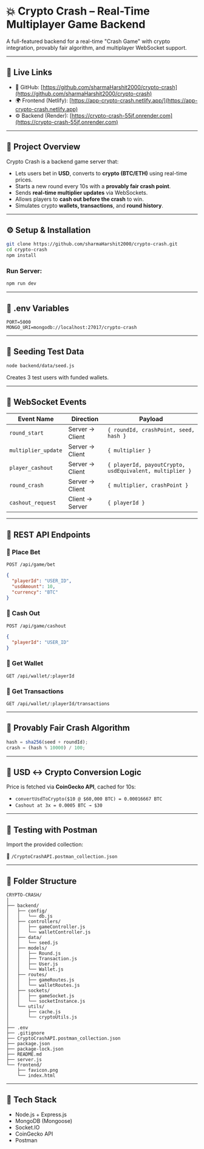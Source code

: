 # 💥 Crypto Crash – Real-Time Multiplayer Game Backend

A full-featured backend for a real-time "Crash Game" with crypto integration, provably fair algorithm, and multiplayer WebSocket support.

---

## 🔗 Live Links

- 🔗 GitHub: [https://github.com/sharmaHarshit2000/crypto-crash](https://github.com/sharmaHarshit2000/crypto-crash)
- 🌍 Frontend (Netlify): [https://app-crypto-crash.netlify.app/](https://app-crypto-crash.netlify.app)
- ⚙️ Backend (Render): [https://crypto-crash-55jf.onrender.com](https://crypto-crash-55jf.onrender.com)

---

## 🚀 Project Overview

Crypto Crash is a backend game server that:

- Lets users bet in **USD**, converts to **crypto (BTC/ETH)** using real-time prices.
- Starts a new round every 10s with a **provably fair crash point**.
- Sends **real-time multiplier updates** via WebSockets.
- Allows players to **cash out before the crash** to win.
- Simulates crypto **wallets, transactions**, and **round history**.

---

## ⚙️ Setup & Installation

```bash
git clone https://github.com/sharmaHarshit2000/crypto-crash.git
cd crypto-crash
npm install
```

### Run Server:

```bash
npm run dev
```

---

## 🔐 .env Variables

```
PORT=5000
MONGO_URI=mongodb://localhost:27017/crypto-crash
```

---

## 🔧 Seeding Test Data

```bash
node backend/data/seed.js
```

Creates 3 test users with funded wallets.

---

## 📡 WebSocket Events

| Event Name          | Direction       | Payload                                                 |
| ------------------- | --------------- | ------------------------------------------------------- |
| `round_start`       | Server → Client | `{ roundId, crashPoint, seed, hash }`                   |
| `multiplier_update` | Server → Client | `{ multiplier }`                                        |
| `player_cashout`    | Server → Client | `{ playerId, payoutCrypto, usdEquivalent, multiplier }` |
| `round_crash`       | Server → Client | `{ multiplier, crashPoint }`                            |
| `cashout_request`   | Client → Server | `{ playerId }`                                          |

---

## 🔌 REST API Endpoints

### 🎯 Place Bet

`POST /api/game/bet`

```json
{
  "playerId": "USER_ID",
  "usdAmount": 10,
  "currency": "BTC"
}
```

### 💸 Cash Out

`POST /api/game/cashout`

```json
{
  "playerId": "USER_ID"
}
```

### 👛 Get Wallet

`GET /api/wallet/:playerId`

### 📜 Get Transactions

`GET /api/wallet/:playerId/transactions`

---

## 🧠 Provably Fair Crash Algorithm

```js
hash = sha256(seed + roundId);
crash = (hash % 10000) / 100;
```

---

## 💱 USD ↔ Crypto Conversion Logic

Price is fetched via **CoinGecko API**, cached for 10s:

- `convertUsdToCrypto($10 @ $60,000 BTC) = 0.00016667 BTC`
- `Cashout at 3x = 0.0005 BTC → $30`

---

## 🧪 Testing with Postman

Import the provided collection:

📁 `/CryptoCrashAPI.postman_collection.json`

---

## 📁 Folder Structure

```
CRYPTO-CRASH/
│
├── backend/
│   ├── config/
│   │   └── db.js
│   ├── controllers/
│   │   ├── gameController.js
│   │   └── walletController.js
│   ├── data/
│   │   └── seed.js
│   ├── models/
│   │   ├── Round.js
│   │   ├── Transaction.js
│   │   ├── User.js
│   │   └── Wallet.js
│   ├── routes/
│   │   ├── gameRoutes.js
│   │   └── walletRoutes.js
│   ├── sockets/
│   │   ├── gameSocket.js
│   │   └── socketInstance.js
│   └── utils/
│       ├── cache.js
│       └── cryptoUtils.js
│
├── .env
├── .gitignore
├── CryptoCrashAPI.postman_collection.json
├── package.json
├── package-lock.json
├── README.md
├── server.js
└── frontend/
    ├── favicon.png
    └── index.html
```

---

## 🧰 Tech Stack

- Node.js + Express.js
- MongoDB (Mongoose)
- Socket.IO
- CoinGecko API
- Postman

```

```
